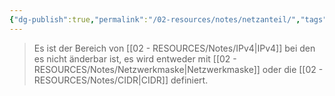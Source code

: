 ```yaml
---
{"dg-publish":true,"permalink":"/02-resources/notes/netzanteil/","tags":["netzwerk/ip/ipv4"],"noteIcon":"","updated":"2024-07-26T13:39:22.000+02:00"}
---
```


>Es ist der Bereich von [[02 - RESOURCES/Notes/IPv4\|IPv4]] bei den es nicht änderbar ist, es wird entweder mit [[02 - RESOURCES/Notes/Netzwerkmaske\|Netzwerkmaske]] oder die [[02 - RESOURCES/Notes/CIDR\|CIDR]] definiert.